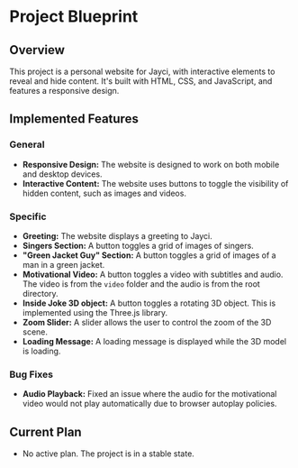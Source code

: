 # Project Blueprint

## Overview
This project is a personal website for Jayci, with interactive elements to reveal and hide content. It's built with HTML, CSS, and JavaScript, and features a responsive design.

## Implemented Features

### General
* **Responsive Design:** The website is designed to work on both mobile and desktop devices.
* **Interactive Content:** The website uses buttons to toggle the visibility of hidden content, such as images and videos.

### Specific
* **Greeting:** The website displays a greeting to Jayci.
* **Singers Section:** A button toggles a grid of images of singers.
* **"Green Jacket Guy" Section:** A button toggles a grid of images of a man in a green jacket.
* **Motivational Video:** A button toggles a video with subtitles and audio. The video is from the `video` folder and the audio is from the root directory.
* **Inside Joke 3D object:** A button toggles a rotating 3D object. This is implemented using the Three.js library.
* **Zoom Slider:** A slider allows the user to control the zoom of the 3D scene.
* **Loading Message:** A loading message is displayed while the 3D model is loading.

### Bug Fixes
* **Audio Playback:** Fixed an issue where the audio for the motivational video would not play automatically due to browser autoplay policies.

## Current Plan
*   No active plan. The project is in a stable state.
